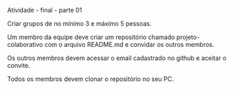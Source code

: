 Atividade - final - parte 01

Criar grupos de no mínimo 3 e máximo 5 pessoas.

Um membro da equipe deve criar um repositório chamado
projeto-colaborativo com o arquivo README.md e convidar os outros membros.

Os outros membros devem acessar o email cadastrado no github e aceitar o convite.

Todos os membros devem clonar o repositório no seu PC.

